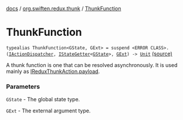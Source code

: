 [docs](../index.md) / [org.swiften.redux.thunk](index.md) / [ThunkFunction](./-thunk-function.md)

# ThunkFunction

`typealias ThunkFunction<GState, GExt> = suspend <ERROR CLASS>.(`[`IActionDispatcher`](../org.swiften.redux.core/-i-action-dispatcher.md)`, `[`IStateGetter`](../org.swiften.redux.core/-i-state-getter.md)`<`[`GState`](-thunk-function.md#GState)`>, `[`GExt`](-thunk-function.md#GExt)`) -> `[`Unit`](https://kotlinlang.org/api/latest/jvm/stdlib/kotlin/-unit/index.html) [(source)](https://github.com/protoman92/KotlinRedux/tree/master/common/common-thunk/src/main/kotlin/org/swiften/redux/thunk/ThunkMiddleware.kt#L30)

A thunk function is one that can be resolved asynchronously. It is used mainly as
[IReduxThunkAction.payload](-i-redux-thunk-action/payload.md).

### Parameters

`GState` - The global state type.

`GExt` - The external argument type.